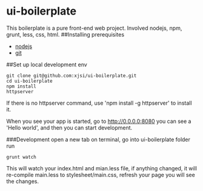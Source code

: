 # ui-boilerplate
This boilerplate is a pure front-end web project. Involved nodejs, npm, grunt, less, css, html.
##Installing prerequisites
<ul>
<li><a href="http://nodejs.org/">nodejs</a></li>
<li><a href="http://git-scm.com/downloads">git</a></li>
</ul>

##Set up local development env
````
git clone git@github.com:xjsi/ui-boilerplate.git
cd ui-boilerplate
npm install
httpserver
````

If there is no httpserver command, use 'npm install -g httpserver' to install it.

When you see your app is started, go to http://0.0.0.0:8080 you can see a 'Hello world', and then you can start development.

###Development
open a new tab on terminal, go into ui-boilerplate folder
run
```
grunt watch
```
This will watch your index.html and mian.less file, if anything changed, it will re-compile main.less to stylesheet/main.css, refresh your page you will see the changes.
